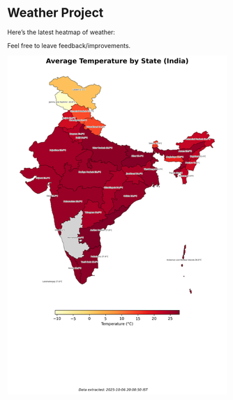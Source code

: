 # Weather Project

Here’s the latest heatmap of weather:

Feel free to leave feedback/improvements.

![India Heatmap](docs/assets/india_heatmap.png?v=E3D29C)
